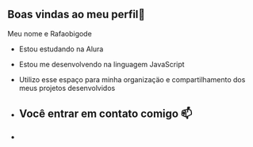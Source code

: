 ## Boas vindas ao meu perfil🖤

Meu nome e Rafaobigode

- Estou estudando na Alura
- Estou me desenvolvendo na linguagem JavaScript
- Utilizo esse espaço para minha organizaçäo e compartilhamento dos meus projetos desenvolvidos

- ## Você entrar em contato comigo 📫

- 
